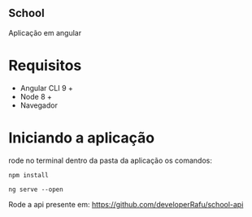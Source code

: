 ## School
Aplicação em angular
# Requisitos
  - Angular CLI 9 +
  - Node 8 +
  - Navegador
# Iniciando a aplicação
rode no terminal dentro da pasta da aplicação os comandos:

```
npm install
```

```
ng serve --open
```
Rode a api presente em: https://github.com/developerRafu/school-api
